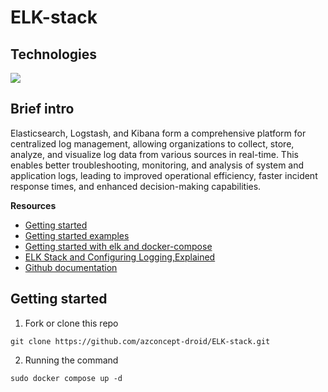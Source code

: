# ELK-stack

## Technologies
<div align="left">
    <img src="https://skillicons.dev/icons?i=docker,kibana" />
</div>

## Brief intro
<p>Elasticsearch, Logstash, and Kibana form a comprehensive platform for centralized log management, allowing organizations to collect, store, analyze, and visualize log data from various sources in real-time. This enables better troubleshooting, monitoring, and analysis of system and application logs, leading to improved operational efficiency, faster incident response times, and enhanced decision-making capabilities.</p>

**Resources**
- [Getting started](https://www.elastic.co/blog/getting-started-with-elk)
- [Getting started examples](https://github.com/elastic/examples)
- [Getting started with elk and docker-compose](https://www.elastic.co/blog/getting-started-with-the-elastic-stack-and-docker-compose)
- [ELK Stack and Configuring Logging,Explained](https://medium.com/make-it-heady/what-and-why-ekl-stack-378e6c4765b9)
- [Github documentation](https://github.com/reactome/elk-setup/blob/develop/README.md)

## Getting started

1. Fork or clone this repo
```
git clone https://github.com/azconcept-droid/ELK-stack.git
```
2. Running the command
```
sudo docker compose up -d
```